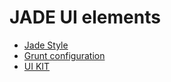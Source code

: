 # JADE UI elements

* [Jade Style](./docs/jadeStyle.md)
* [Grunt configuration](./docs/jadeGrunt.md)
* [UI KIT](./docs/uikit.md)


